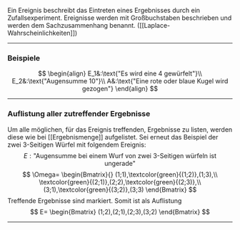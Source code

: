 Ein Ereignis beschreibt das Eintreten eines Ergebnisses durch ein Zufallsexperiment. Ereignisse werden mit Großbuchstaben beschrieben und werden dem Sachzusammenhang benannt.
([[Laplace-Wahrscheinlichkeiten]])

---
### Beispiele
$$
\begin{align}
	E_1&:\text{"Es wird eine 4 gewürfelt"}\\
	E_2&:\text{"Augensumme 10"}\\
	A&:\text{"Eine rote oder blaue Kugel wird gezogen"}
\end{align}
$$

---
### Auflistung aller zutreffender Ergebnisse
Um alle möglichen, für das Ereignis treffenden, Ergebnisse zu listen, werden diese wie bei [[Ergebnismenge]] aufgelistet.
Sei erneut das Beispiel der zwei 3-Seitigen Würfel mit folgendem Ereignis:
$$
E:\text{"Augensumme bei einem Wurf von zwei 3-Seitigen würfeln ist ungerade"}
$$
$$
\Omega=
\begin{Bmatrix}{}
	(1;1),\textcolor{green}{(1;2)},(1;3),\\
	\textcolor{green}{(2;1)},(2;2),\textcolor{green}{(2;3)},\\
	(3;1),\textcolor{green}{(3;2)},(3;3)
\end{Bmatrix}
$$
Treffende Ergebnisse sind markiert. Somit ist als Auflistung
$$
E=
\begin{Bmatrix}
	(1;2),(2;1),(2;3),(3;2)
\end{Bmatrix}
$$

---